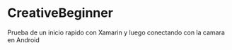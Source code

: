# CreativeBeginner
Prueba de un inicio rapido con Xamarin y luego conectando con la camara en Android
